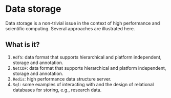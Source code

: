 # Data storage

Data storage is a non-trivial issue in the context of high performance
and scientific computing.  Several approaches are illustrated here.

## What is it?
1. `Hdf5`: data format that supports hierarchical and platform independent,
    storage and annotation.
1. `NetCDF`: data format that supports hierarchical and platform
    independent, storage and annotation.
1. `Redis`: high performance data structure server.
1. `Sql`: some examples of interacting with and the design of relational
    databases for storing, e.g., research data.
